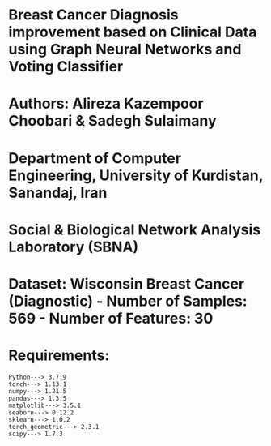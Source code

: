 # Breast Cancer Diagnosis improvement based on Clinical Data using Graph Neural Networks and Voting Classifier


# Authors:  Alireza Kazempoor Choobari & Sadegh Sulaimany

# Department of Computer Engineering, University of Kurdistan, Sanandaj, Iran
# Social & Biological Network Analysis Laboratory (SBNA)

# Dataset: Wisconsin Breast Cancer (Diagnostic) - Number of Samples: 569 - Number of Features: 30




# Requirements:
    Python---> 3.7.9
    torch---> 1.13.1
    numpy---> 1.21.5
    pandas---> 1.3.5
    matplotlib---> 3.5.1
    seaborn---> 0.12.2
    sklearn---> 1.0.2
    torch_geometric---> 2.3.1
    scipy---> 1.7.3